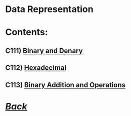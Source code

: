 # Data Representation
# Contents:
##  C111) [Binary and Denary](C111.md)
##  C112) [Hexadecimal](C112.md)
##  C113) [Binary Addition and Operations](C113.md)

# [*Back*](C100.md)
